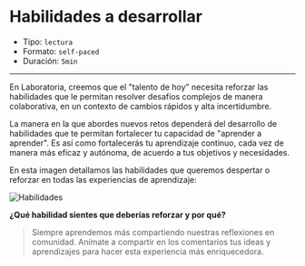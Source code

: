 # Habilidades a desarrollar

* Tipo: `lectura`
* Formato: `self-paced`
* Duración: `5min`

***

En Laboratoria, creemos que el "talento de hoy" necesita reforzar las habilidades que le permitan resolver desafíos complejos de manera colaborativa, en un contexto de cambios rápidos y alta incertidumbre.

La manera en la que abordes nuevos retos dependerá del desarrollo de habilidades que te permitan fortalecer tu capacidad de "aprender a aprender". Es así como fortalecerás tu aprendizaje continuo, cada vez de manera más eficaz y autónoma, de acuerdo a tus objetivos y necesidades.

En esta imagen detallamos las habilidades que queremos despertar o reforzar en todas las experiencias de aprendizaje:

![Habilidades](https://user-images.githubusercontent.com/42012372/84184035-4f23ae00-aa52-11ea-9996-e8457406aae0.png)

**¿Qué habilidad sientes que deberías reforzar y por qué?**

> Siempre aprendemos más compartiendo nuestras reflexiones en comunidad. Anímate a compartir en los comentarios tus ideas y aprendizajes para hacer esta experiencia más enriquecedora. 
